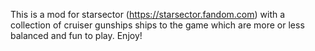 This is a mod for starsector (https://starsector.fandom.com) with a collection of cruiser gunships ships to the game which are more or less balanced and fun to play. Enjoy!
